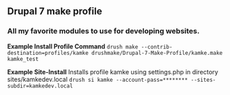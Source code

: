 ## Drupal 7 make profile ##
### All my favorite modules to use for developing websites. ###

**Example Install Profile Command**
`drush make --contrib-destination=profiles/kamke drushmake/Drupal-7-Make-Profile/kamke.make kamke_test`

**Example Site-Install**
Installs profile kamke using settings.php in directory sites/kamkedev.local
`drush si kamke --account-pass=******** --sites-subdir=kamkedev.local`
